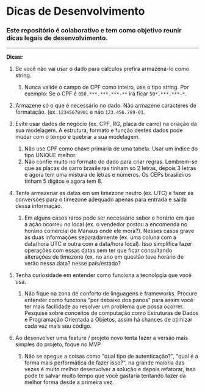 # Dicas de Desenvolvimento
### Este repositório é colaborativo e tem como objetivo reunir dicas legais de desenvolvimento.

---
**Dicas:**

1. Se você não vai usar o dado para cálculos prefira armazená-lo como string.

   1. Nunca valide o campo de CPF como inteiro, use o tipo string. Por exemplo: Se o CPF é `050.***.***.***-**` irá ficar `50*.***.***-*`.
   
2. Armazene só o que é necessário no dado. Não armazene caracteres de formatação. (ex.
   `12345678901` e não `123.456.789-01`.
3. Evite usar dados de negócio (ex. CPF, RG, placa de carro) na criação da sua modelagem.
   A estrutura, formato e função destes dados pode mudar com o tempo e quebrar a sua modelagem.
   
   1. Não use CPF como chave primária de uma tabela. Usar um índice do tipo UNIQUE melhor.
   2. Não confie muito no formato do dado para criar regras. Lembrem-se que as placas de carro
      brasileiras tinham só 2 letras, depois 3 letras e agora tem uma mistura de letras e
      números. Os CEPs brasileiros tinham 5 dígitos e agora tem 8.
      
4. Tente armazenar as datas em um timezone neutro (ex. UTC) e fazer as conversões para o timezone
   adequado apenas para entrada e saída dessa informação.

   1. Em alguns casos raros pode ser necessário saber o horário em que a ação ocorreu no local (ex.
      o vendedor postou a encomenda no horário comercial de Manaus onde ele mora?). Nesses casos
      grave as duas informações separadamente (ex. uma coluna com a data/hora UTC e outra com a
      data/hora local). Isso simplifica fazer operações com essas datas sem ter que ficar
      consultando alterações de timezone (ex. no ano em questão teve horário de verão nessa data?
      nesse país/estado?

5. Tenha curiosidade em entender como funciona a tecnologia que você usa.
    1. Não fique na zona de conforto de linguagens e frameworks. Procure entender como funciona
       "por debaixo dos panos" para assim você ter mais facilidade ao resolver um problema que possa ocorrer.
       Pesquise sobre conceitos de computação como Estruturas de Dados e Programação Orientada a Objetos, assim há chances
       de otimizar cada vez mais seu código.
6. Ao desenvolver uma feature / projeto novo tenta fazer a versão mais simples do projeto, foque no MVP
   1. Não se apegue a coisas como "qual tipo de autenticação?", "qual é a forma mais performática de fazer isso?", na grande maioria das vezes é muito melhor desenvolver a solução e depois refatorar, isso pode te salvar muito tempo que você gastaria tentando fazer da melhor forma desde a primeira vez.
